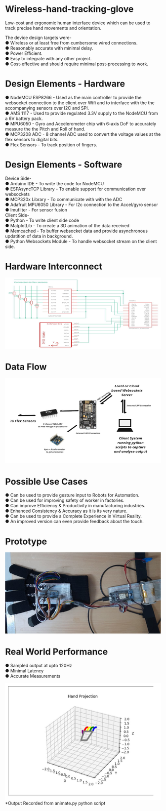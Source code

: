 # Wireless-hand-tracking-glove
Low-cost and ergonomic human interface device which can be used to track precise hand movements and orientation.

The device design targets were-  
● Wireless or at least free from cumbersome wired connections.  
● Reasonably accurate with minimal delay.  
● Power Efficient.  
● Easy to integrate with any other project.  
● Cost-effective and should require minimal post-processing to work.  

# Design Elements - Hardware
● NodeMCU ESP8266 - Used as the main controller to provide the websocket connection to
the client over Wifi and to interface with the the accompanying sensors over I2C and SPI.  
● AMS 1117 - Used to provide regulated 3.3V supply to the NodeMCU from a 6V battery
pack.  
● MPU6050 - Gyro and Accelerometer chip with 6-axis DoF to accurately measure the the
Pitch and Roll of hand.  
● MCP3208 ADC - 8 channel ADC used to convert the voltage values at the flex sensors to
digital bits.  
● Flex Sensors - To track position of fingers.  

# Design Elements - Software
Device Side-  
● Arduino IDE - To write the code for NodeMCU  
● ESPAsyncTCP Library - To enable support for communication over websockets  
● MCP320x Library - To communicate with with the ADC  
● Adafruit MPU6050 Library - For I2c connection to the Accel/gyro sensor  
● Imufilter - For sensor fusion  
Client Side-  
● Python - To write client side code  
● MatplotLib - To create a 3D animation of the data received  
● Memcached - To buffer websocket data and provide asynchronous updatition of data in
background.  
● Python Websockets Module - To handle websocket stream on the client side.

# Hardware Interconnect
![Hardware Interconnect](./demo/hwconnect.png)

# Data Flow
![Dataflow Diagram](./demo/dataflow.png)

# Possible Use Cases
● Can be used to provide gesture input to Robots for Automation.  
● Can be used for improving safety of worker in factories.  
● Can improve Efficiency & Productivity in manufacturing industries.  
● Enhanced Consistency & Accuracy as it is its very nature.  
● Can be used to provide a Complete Experience in Virtual Reality.  
● An improved version can even provide feedback about the touch.  

# Prototype
![Proto1](./demo/prototype_img1.jpg)

# Real World Performance
● Sampled output at upto 120Hz  
● Minimal Latency  
● Accurate Measurements  

![Output](./demo/output.png)
*Output Recorded from animate.py
python script
